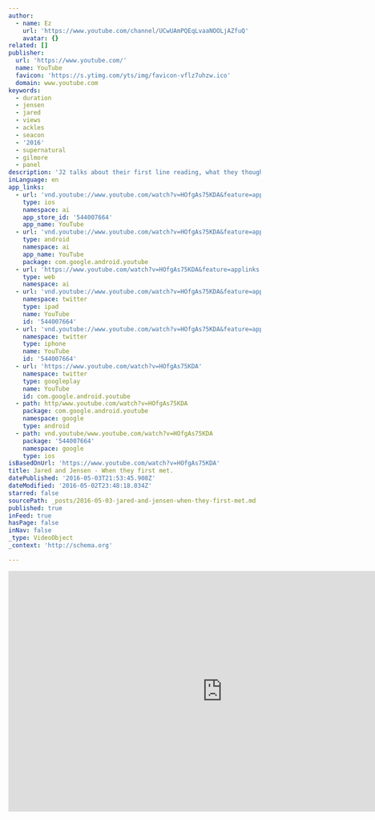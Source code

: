 ```yaml
---
author:
  - name: Ez
    url: 'https://www.youtube.com/channel/UCwUAmPQEqLvaaNOOLjAZfuQ'
    avatar: {}
related: []
publisher:
  url: 'https://www.youtube.com/'
  name: YouTube
  favicon: 'https://s.ytimg.com/yts/img/favicon-vflz7uhzw.ico'
  domain: www.youtube.com
keywords:
  - duration
  - jensen
  - jared
  - views
  - ackles
  - seacon
  - '2016'
  - supernatural
  - gilmore
  - panel
description: 'J2 talks about their first line reading, what they thought when they met each other, and reenact their first lines hilariously.'
inLanguage: en
app_links:
  - url: 'vnd.youtube://www.youtube.com/watch?v=HOfgAs75KDA&feature=applinks'
    type: ios
    namespace: ai
    app_store_id: '544007664'
    app_name: YouTube
  - url: 'vnd.youtube://www.youtube.com/watch?v=HOfgAs75KDA&feature=applinks'
    type: android
    namespace: ai
    app_name: YouTube
    package: com.google.android.youtube
  - url: 'https://www.youtube.com/watch?v=HOfgAs75KDA&feature=applinks'
    type: web
    namespace: ai
  - url: 'vnd.youtube://www.youtube.com/watch?v=HOfgAs75KDA&feature=applinks'
    namespace: twitter
    type: ipad
    name: YouTube
    id: '544007664'
  - url: 'vnd.youtube://www.youtube.com/watch?v=HOfgAs75KDA&feature=applinks'
    namespace: twitter
    type: iphone
    name: YouTube
    id: '544007664'
  - url: 'https://www.youtube.com/watch?v=HOfgAs75KDA'
    namespace: twitter
    type: googleplay
    name: YouTube
    id: com.google.android.youtube
  - path: http/www.youtube.com/watch?v=HOfgAs75KDA
    package: com.google.android.youtube
    namespace: google
    type: android
  - path: vnd.youtube/www.youtube.com/watch?v=HOfgAs75KDA
    package: '544007664'
    namespace: google
    type: ios
isBasedOnUrl: 'https://www.youtube.com/watch?v=HOfgAs75KDA'
title: Jared and Jensen - When they first met.
datePublished: '2016-05-03T21:53:45.908Z'
dateModified: '2016-05-02T23:48:18.034Z'
starred: false
sourcePath: _posts/2016-05-03-jared-and-jensen-when-they-first-met.md
published: true
inFeed: true
hasPage: false
inNav: false
_type: VideoObject
_context: 'http://schema.org'

---
```

<iframe src="https://cdn.embedly.com/widgets/media.html?src=https%3A%2F%2Fwww.youtube.com%2Fembed%2FHOfgAs75KDA%3Ffeature%3Doembed&amp;url=https%3A%2F%2Fwww.youtube.com%2Fwatch%3Fv%3DHOfgAs75KDA&amp;image=https%3A%2F%2Fi.ytimg.com%2Fvi%2FHOfgAs75KDA%2Fhqdefault.jpg&amp;key=b7d04c9b404c499eba89ee7072e1c4f7&amp;type=text%2Fhtml&amp;schema=youtube" width="854" height="480" scrolling="no" frameborder="0" allowfullscreen="" style=""></iframe>